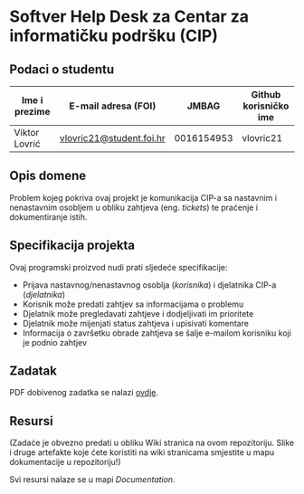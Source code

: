 # Softver Help Desk za Centar za informatičku podršku (CIP)

## Podaci o studentu

Ime i prezime | E-mail adresa (FOI)         | JMBAG     | Github korisničko ime
------------  | --------------------------- | --------- | ---------------------
Viktor Lovrić | vlovric21@student.foi.hr    | 0016154953 | vlovric21


## Opis domene
Problem kojeg pokriva ovaj projekt je komunikacija CIP-a sa nastavnim i nenastavnim osobljem u obliku zahtjeva (eng. *tickets*) te praćenje i dokumentiranje istih.

## Specifikacija projekta
Ovaj programski proizvod nudi prati sljedeće specifikacije:
* Prijava nastavnog/nenastavnog osoblja (*korisnika*) i djelatnika CIP-a (*djelatnika*)
* Korisnik može predati zahtjev sa informacijama o problemu
* Djelatnik može pregledavati zahtjeve i dodjeljivati im prioritete
* Djelatnik može mijenjati status zahtjeva i upisivati komentare
* Informacija o završetku obrade zahtjeva se šalje e-mailom korisniku koji je podnio zahtjev

## Zadatak
PDF dobivenog zadatka se nalazi [ovdje](https://github.com/foivz/pi2023-zadace-vlovric21/blob/master/Zadatak%20-%20Help%20Desk%20za%20CIP.pdf).

## Resursi
(Zadaće je obvezno predati u obliku Wiki stranica na ovom repozitoriju. Slike i druge artefakte koje ćete koristiti na wiki stranicama smjestite u mapu dokumentacije u repozitoriju!)

Svi resursi nalaze se u mapi _Documentation_.
